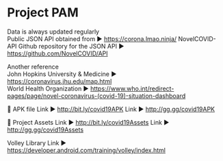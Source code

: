 # Project PAM

Data is always updated regularly\
Public JSON API obtained from ► https://corona.lmao.ninja/
NovelCOVID-API Github repository for the JSON API ► https://github.com/NovelCOVID/API

Another reference\
John Hopkins University & Medicine ► https://coronavirus.jhu.edu/map.html \
World Health Organization ► https://www.who.int/redirect-pages/page/novel-coronavirus-(covid-19)-situation-dashboard

📱 APK file
Link ► http://bit.ly/covid19APK
Link ► http://gg.gg/covid19APK

🎨 Project Assets
Link ► http://bit.ly/covid19Assets
Link ► http://gg.gg/covid19Assets

Volley Library
Link ► https://developer.android.com/training/volley/index.html

